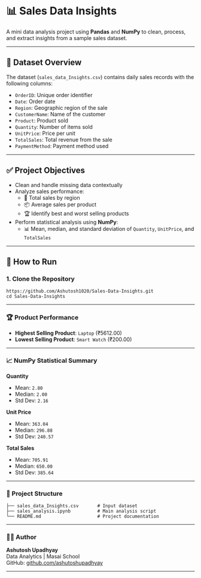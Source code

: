 # 📊 Sales Data Insights

A mini data analysis project using **Pandas** and **NumPy** to clean, process, and extract insights from a sample sales dataset.

---

## 📁 Dataset Overview

The dataset (`sales_data_Insights.csv`) contains daily sales records with the following columns:

- `OrderID`: Unique order identifier
- `Date`: Order date
- `Region`: Geographic region of the sale
- `CustomerName`: Name of the customer
- `Product`: Product sold
- `Quantity`: Number of items sold
- `UnitPrice`: Price per unit
- `TotalSales`: Total revenue from the sale
- `PaymentMethod`: Payment method used

---

## ✅ Project Objectives

- Clean and handle missing data contextually
- Analyze sales performance:
  - 📍 Total sales by region
  - 📦 Average sales per product
  - 🏆 Identify best and worst selling products
- Perform statistical analysis using **NumPy**:
  - 📊 Mean, median, and standard deviation of `Quantity`, `UnitPrice`, and `TotalSales`

---

## 🚀 How to Run

### 1. Clone the Repository

    https://github.com/Ashutosh1020/Sales-Data-Insights.git
    cd Sales-Data-Insights

---

### 🏆 Product Performance

- **Highest Selling Product**: `Laptop` (₹5612.00)  
- **Lowest Selling Product**: `Smart Watch` (₹200.00)

---

### 📈 NumPy Statistical Summary

**Quantity**  
- Mean: `2.80`  
- Median: `2.00`  
- Std Dev: `2.16`

**Unit Price**  
- Mean: `363.04`  
- Median: `296.88`  
- Std Dev: `240.57`

**Total Sales**  
- Mean: `705.91`  
- Median: `650.00`  
- Std Dev: `385.64`

---

### 📂 Project Structure

    ├── sales_data_Insights.csv       # Input dataset
    ├── sales_analysis.ipynb          # Main analysis script
    └── README.md                     # Project documentation

---

### 👨‍💻 Author

**Ashutosh Upadhyay**  
Data Analytics | Masai School  
GitHub: [github.com/ashutoshupadhyay](https://github.com/Ashutosh1020)

---
 




